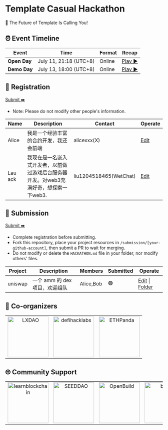 # Template Casual Hackathon

<!-- [English](/docs/README_EN-US.md) | [简体中文](/docs/README_ZH-CN.md) -->

🧬 The Future of Template Is Calling You!


## ⏰ Event Timeline

| Event           | Time                  | Format    | Recap                |
| --------------- | --------------------- | --------- | ------------------------------ |
| **Open Day**  | July 11, 21:18 (UTC+8) | Online | [Play ▶️](https://example.com/) |
| **Demo Day** | July 13, 18:00 (UTC+8) | Online |   [Play ▶️](https://example.com/)  |


## 📝 Registration

[Submit ➡️](https://github.com/CasualHackathon/Template/issues/new?title=Registration&body=Name%5B%E5%A7%93%E5%90%8D%5D:%0A%0ABrief%20personal%20introduction%20including%20skills%20and%20experience%EF%BC%88%E7%AE%80%E7%9F%AD%E4%BB%8B%E7%BB%8D%E4%B8%AA%E4%BA%BA%E6%8A%80%E8%83%BD%E4%B8%8E%E7%BB%8F%E9%AA%8C%EF%BC%89%0ADescription%5B%E4%B8%AA%E4%BA%BA%E4%BB%8B%E7%BB%8D%5D:%0A%0ATelegram%20%7C%20WeChat%20%7C%20Discord%20%7C%20Email%20%7C%20X(Twitter)%20%7C%20GitHub%0AContactMethod%5B%E8%81%94%E7%B3%BB%E6%96%B9%E5%BC%8F%5D:%0A%0Ae.g.,%20@username,%20email@example.com%0AContact%5B%E8%81%94%E7%B3%BB%E8%B4%A6%E5%8F%B7%5D:)

- Note: Please do not modify other people's information.

<!-- Registration star -->
| Name | Description | Contact | Operate |
| ---- | ----------- | ------- | ------- |
| Alice | 我是一个经验丰富的合约开发，我还会前端 | alicexxx(X) | [Edit](https://github.com/CasualHackathon/Template/issues/new?title=Registration%20-%20Alice&body=Name%5B%E5%A7%93%E5%90%8D%5D%3A%20Alice%0ADescription%5B%E4%B8%AA%E4%BA%BA%E4%BB%8B%E7%BB%8D%5D%3A%20%E6%88%91%E6%98%AF%E4%B8%80%E4%B8%AA%E7%BB%8F%E9%AA%8C%E4%B8%B0%E5%AF%8C%E7%9A%84%E5%90%88%E7%BA%A6%E5%BC%80%E5%8F%91%EF%BC%8C%E6%88%91%E8%BF%98%E4%BC%9A%E5%89%8D%E7%AB%AF%0AContactMethod%5B%E8%81%94%E7%B3%BB%E6%96%B9%E5%BC%8F%5D%3A%20X%0AContact%5B%E8%81%94%E7%B3%BB%E8%B4%A6%E5%8F%B7%5D%3A%20alicexxx) |
| Lau ack | 我现在是一名嵌入式开发者，以前做过游戏后台服务器开发。对web3充满好奇，想探索一下web3. | liu1204518465(WetChat) | [Edit](https://github.com/CasualHackathon/Template/issues/new?title=Registration%20-%20Lau%20ack&body=Name%5B%E5%A7%93%E5%90%8D%5D%3A%20Lau%20ack%0ADescription%5B%E4%B8%AA%E4%BA%BA%E4%BB%8B%E7%BB%8D%5D%3A%20%E6%88%91%E7%8E%B0%E5%9C%A8%E6%98%AF%E4%B8%80%E5%90%8D%E5%B5%8C%E5%85%A5%E5%BC%8F%E5%BC%80%E5%8F%91%E8%80%85%EF%BC%8C%E4%BB%A5%E5%89%8D%E5%81%9A%E8%BF%87%E6%B8%B8%E6%88%8F%E5%90%8E%E5%8F%B0%E6%9C%8D%E5%8A%A1%E5%99%A8%E5%BC%80%E5%8F%91%E3%80%82%E5%AF%B9web3%E5%85%85%E6%BB%A1%E5%A5%BD%E5%A5%87%EF%BC%8C%E6%83%B3%E6%8E%A2%E7%B4%A2%E4%B8%80%E4%B8%8Bweb3.%0AContactMethod%5B%E8%81%94%E7%B3%BB%E6%96%B9%E5%BC%8F%5D%3A%20WetChat%0AContact%5B%E8%81%94%E7%B3%BB%E8%B4%A6%E5%8F%B7%5D%3A%20liu1204518465) |

<!-- Registration end -->


## 🎯 Submission

[Submit ➡️](https://github.com/CasualHackathon/Template/issues/new?title=Submission&body=ProjectName%5B%E9%A1%B9%E7%9B%AE%E5%90%8D%E7%A7%B0%5D:%0A%0ABrief%20description%20about%20your%20project%20in%20one%20sentence%EF%BC%88%E7%AE%80%E8%A6%81%E6%8F%8F%E8%BF%B0%E6%82%A8%E7%9A%84%E9%A1%B9%E7%9B%AE%EF%BC%89%0AProjectDescription%5B%E9%A1%B9%E7%9B%AE%E6%8F%8F%E8%BF%B0%5D:%0A%0A%20Your%20wallet%20address%20or%20ENS%20domain%20on%20Ethereum%20mainnet%EF%BC%88%E6%82%A8%E5%9C%A8%E4%BB%A5%E5%A4%AA%E5%9D%8A%E4%B8%BB%E7%BD%91%E4%B8%8A%E7%9A%84%E9%92%B1%E5%8C%85%E5%9C%B0%E5%9D%80%E6%88%96%20ENS%20%E5%9F%9F%E5%90%8D%EF%BC%89%0AWalletAddress%5B%E9%92%B1%E5%8C%85%E5%9C%B0%E5%9D%80%5D:) 

- Complete registration before submitting.
- Fork this repository, place your project resources in `/submission/[your-github-account]`, then submit a PR to wait for merging.
- Do not modify or delete the `HACKATHON.md` file in your folder, nor modify others' files.

<!-- Submission start -->
| Project | Description | Members | Submitted | Operate |
| ----------- | ----------------- | -------------- | ------ | -------- |
| uniswap | 一个 amm 的 dex 项目，欢迎组队 | Alice,Bob | 🟢 | [Edit](https://github.com/CasualHackathon/Template/issues/new?title=Submission%20-%20uniswap&body=ProjectName%5B%E9%A1%B9%E7%9B%AE%E5%90%8D%E7%A7%B0%5D%3Auniswap%0AProjectDescription%5B%E9%A1%B9%E7%9B%AE%E6%8F%8F%E8%BF%B0%5D%3A%E4%B8%80%E4%B8%AA%20amm%20%E7%9A%84%20dex%20%E9%A1%B9%E7%9B%AE%EF%BC%8C%E6%AC%A2%E8%BF%8E%E7%BB%84%E9%98%9F%0AProjectMembers%5B%E9%A1%B9%E7%9B%AE%E6%88%90%E5%91%98%5D%3AAlice%2CBob%0AWalletAddress%5B%E9%92%B1%E5%8C%85%E5%9C%B0%E5%9D%80%5D%3A0xxxxxxxxxxxx) &#124; [Folder](https://github.com/CasualHackathon/Template/tree/main/submission/BiscuitCoder) |

<!-- Submission end -->


## 🤝 Co-organizers


<table>
    <tr>
        <td  align="center" valign="middle">
            <a href="https://lxdao.io/" target="_blank">
                <img src="./materials/images/LXDAO.png" alt="LXDAO" width="130" />
            </a>
        </td>
         <td align="center" valign="middle">
            <a href="https://defihacklabs.io/" target="_blank">
                <img src="./materials/images/defihacklabs.png" alt="defihacklabs" width="130" />
            </a>
        </td>
        <td  align="center" valign="middle">
            <a href="https://ethpanda.org/" target="_blank">
                <img src="./materials/images/ETHPanda.png" alt="ETHPanda" width="130" />
            </a>
        </td>
    </tr>
</table>

## 🌐 Community Support

<table>
    <tr>
        <td align="center" valign="middle">
            <a href="https://learnblockchain.cn/" target="_blank">
                <img src="./materials/images/learnblockchain.png" alt="learnblockchain" width="130" />
            </a>
        </td>
        <td align="center" valign="middle">
            <a href="https://seedao.xyz/" target="_blank">
                <img src="./materials/images/SEEDDAO.png" alt="SEEDDAO" width="130" />
            </a>
        </td>
        <td align="center" valign="middle">
            <a href="https://openbuild.xyz/" target="_blank">
                <img src="./materials/images/OpenBuild.png" alt="OpenBuild" width="130" />
            </a>
        </td>
        <td align="center" valign="middle">
            <a href="https://x.com/BUPT3DAO" target="_blank">
                <img src="./materials/images/imagesbupt3.png" alt="bupt3" width="130" />
            </a>
        </td>
        <td align="center" valign="middle">
            <a href="https://x.com/THUBA_DAO/" target="_blank">
                <img src="./materials/images/thuba.png" alt="THUBA_DAO" width="130" />
            </a>
        </td>
    </tr>
</table>